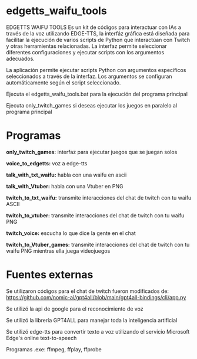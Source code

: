 # edgetts_waifu_tools
EDGETTS WAIFU TOOLS Es un kit de códigos para interactuar con IAs a través de la voz utilizando EDGE-TTS, la interfáz gráfica está diseñada para facilitar la ejecución de varios scripts de Python que interactúan con Twitch y otras herramientas relacionadas. La interfaz permite seleccionar diferentes configuraciones y ejecutar scripts con los argumentos adecuados.

La aplicación permite ejecutar scripts Python con argumentos específicos seleccionados a través de la interfaz. Los argumentos se configuran automáticamente según el script seleccionado.

Ejecuta el edgetts_waifu_tools.bat para la ejecución del programa principal

Ejecuta only_twitch_games si deseas ejecutar los juegos en paralelo al programa principal

# Programas

**only_twitch_games:** interfaz para ejecutar juegos que se juegan solos

**voice_to_edgetts:** voz a edge-tts

**talk_with_txt_waifu:** habla con una waifu en ascii

**talk_with_Vtuber:** habla con una Vtuber en PNG

**twitch_to_txt_waifu:** transmite interacciones del chat de twitch con tu waifu ASCII

**twitch_to_vtuber:** transmite interacciones del chat de twitch con tu waifu PNG

**twitch_voice:** escucha lo que dice la gente en el chat

**twitch_to_Vtuber_games:** transmite interacciones del chat de twitch con tu waifu PNG mientras ella juega videojuegos

# Fuentes externas

Se utilizaron códigos para el chat de twitch fueron modificados de:
https://github.com/nomic-ai/gpt4all/blob/main/gpt4all-bindings/cli/app.py

Se utilizó la api de google para el reconocimiento de voz

Se utilizó la librería GPT4ALL para manejar toda la inteligencia artificial

Se utilizó edge-tts para convertir texto a voz utilizando el servicio Microsoft Edge's online text-to-speech


Programas .exe: ffmpeg, ffplay, ffprobe




